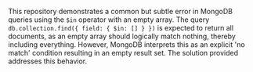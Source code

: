 This repository demonstrates a common but subtle error in MongoDB queries using the `$in` operator with an empty array.  The query `db.collection.find({ field: { $in: [] } })` is expected to return all documents, as an empty array should logically match nothing, thereby including everything. However, MongoDB interprets this as an explicit 'no match' condition resulting in an empty result set. The solution provided addresses this behavior.